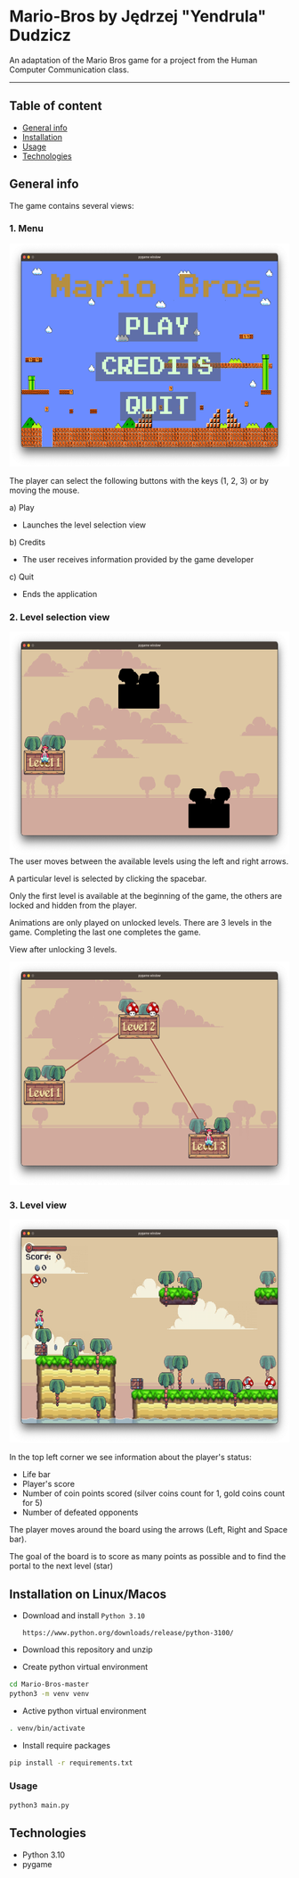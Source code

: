 # Mario-Bros by Jędrzej "Yendrula" Dudzicz

An adaptation of the Mario Bros game for a project from the Human Computer Communication class.

---

## Table of content
* [General info](#General-info)
* [Installation](#Installation)
* [Usage](#Usage)
* [Technologies](#technologies)

## General info

The game contains several views:

### 1. Menu
<img src="https://raw.githubusercontent.com/jedrzejd/Mario-Bros/master/imgs/menu.png" height="400">

The player can select the following buttons with the keys (1, 2, 3) or by moving the mouse.

a) Play
  - Launches the level selection view
  
b) Credits
  - The user receives information provided by the game developer
  
c) Quit
  - Ends the application

### 2. Level selection view
<img src="https://raw.githubusercontent.com/jedrzejd/Mario-Bros/master/imgs/levels.png" height="400">
The user moves between the available levels using the left and right arrows.

A particular level is selected by clicking the spacebar.

Only the first level is available at the beginning of the game, the others are locked and hidden from the player.

Animations are only played on unlocked levels.
There are 3 levels in the game. Completing the last one completes the game.

View after unlocking 3 levels.

<img src="https://raw.githubusercontent.com/jedrzejd/Mario-Bros/master/imgs/all_levels.png" height="400">

### 3. Level view
<img src="https://raw.githubusercontent.com/jedrzejd/Mario-Bros/master/imgs/game.png" height="400">

In the top left corner we see information about the player's status: 
- Life bar
- Player's score
- Number of coin points scored (silver coins count for 1, gold coins count for 5)
- Number of defeated opponents

The player moves around the board using the arrows (Left, Right and Space bar).

The goal of the board is to score as many points as possible and to find the portal to the next level (star)

## Installation on Linux/Macos

* Download and install `Python 3.10`

    ```
    https://www.python.org/downloads/release/python-3100/
    ```
* Download this repository and unzip


* Create python virtual environment

```bash
cd Mario-Bros-master
python3 -m venv venv
```

* Active python virtual environment

```bash
. venv/bin/activate
```

* Install require packages

```bash
pip install -r requirements.txt
```

### Usage

```bash
python3 main.py
```


## Technologies
- Python 3.10
- pygame
